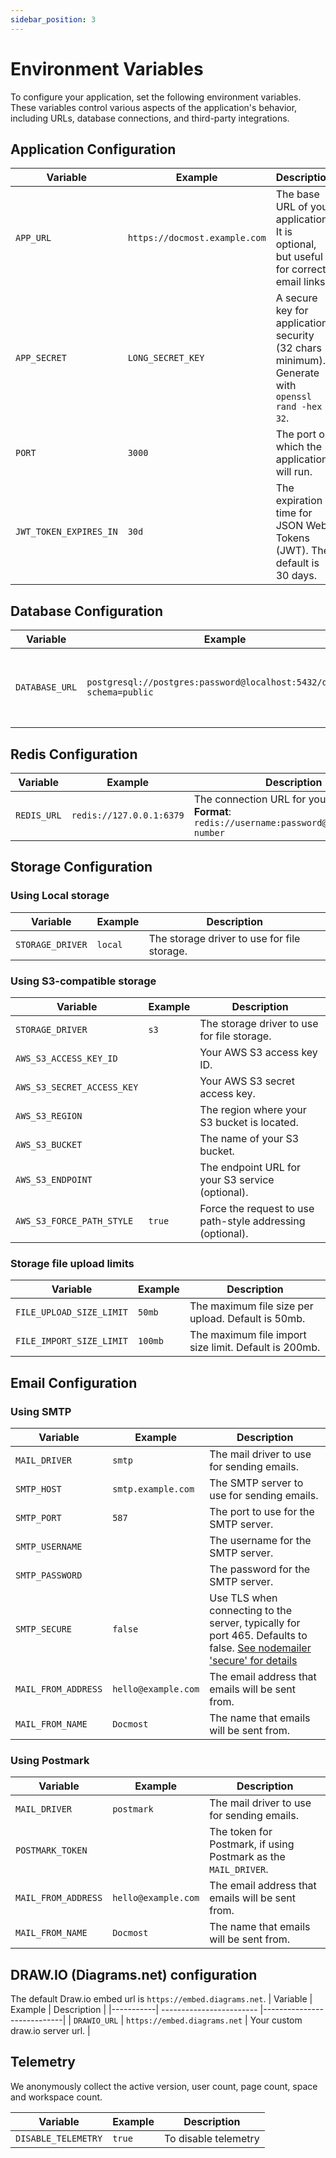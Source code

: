 ```yaml
---
sidebar_position: 3
---
```


# Environment Variables

To configure your application, set the following environment variables. These variables control various aspects of the application's behavior, including URLs, database connections, and third-party integrations.

## Application Configuration

| Variable              | Example                       | Description                                                                                      |
|-----------------------|-------------------------------|--------------------------------------------------------------------------------------------------|
| `APP_URL`             | `https://docmost.example.com` | The base URL of your application. It is optional, but useful for correct email links.            |
| `APP_SECRET`           | `LONG_SECRET_KEY`             | A secure key for application security (32 chars minimum).  Generate with `openssl rand -hex 32`. |
| `PORT`                | `3000`                        | The port on which the application will run.                                                      |
| `JWT_TOKEN_EXPIRES_IN` | `30d`                         | The expiration time for JSON Web Tokens (JWT). The default is 30 days.                           |

## Database Configuration

| Variable       | Example                                                               | Description                                      |
| -------------- | --------------------------------------------------------------------- | ------------------------------------------------ |
| `DATABASE_URL` | `postgresql://postgres:password@localhost:5432/docmost?schema=public` | The connection URL for your PostgreSQL database. |

## Redis Configuration

| Variable    | Example                  | Description                                             |
| ----------- | ------------------------ |---------------------------------------------------------|
| `REDIS_URL` | `redis://127.0.0.1:6379` | The connection URL for your Redis server.<br/> **Format**: `redis://username:password@host:port/db-number` |

## Storage Configuration

### Using Local storage

| Variable            | Example | Description                                        |
|---------------------|---------|----------------------------------------------------|
| `STORAGE_DRIVER`    | `local` | The storage driver to use for file storage.        |

### Using S3-compatible storage

| Variable                   | Example | Description                                      |
| -------------------------- | ------- | ------------------------------------------------ |
| `STORAGE_DRIVER`           | `s3`    | The storage driver to use for file storage.      |
| `AWS_S3_ACCESS_KEY_ID`     |         | Your AWS S3 access key ID.                       |
| `AWS_S3_SECRET_ACCESS_KEY` |         | Your AWS S3 secret access key.                   |
| `AWS_S3_REGION`            |         | The region where your S3 bucket is located.      |
| `AWS_S3_BUCKET`            |         | The name of your S3 bucket.                      |
| `AWS_S3_ENDPOINT`          |         | The endpoint URL for your S3 service (optional). |
| `AWS_S3_FORCE_PATH_STYLE`  | `true`  | Force the request to use path-style addressing (optional). |


### Storage file upload limits

| Variable                 | Example | Description                                           |
|--------------------------|---------|-------------------------------------------------------|
| `FILE_UPLOAD_SIZE_LIMIT` | `50mb`  | The maximum file size per upload. Default is 50mb.    |
| `FILE_IMPORT_SIZE_LIMIT` | `100mb` | The maximum file import size limit. Default is 200mb. |


## Email Configuration

### Using SMTP

| Variable    | Example             | Description                                      |
|-------------| ------------------- | ------------------------------------------------ |
| `MAIL_DRIVER` | `smtp`              | The mail driver to use for sending emails.       |
| `SMTP_HOST` | `smtp.example.com`  | The SMTP server to use for sending emails.       |
| `SMTP_PORT` | `587`               | The port to use for the SMTP server.             |
| `SMTP_USERNAME` |                     | The username for the SMTP server.                |
| `SMTP_PASSWORD` |                     | The password for the SMTP server.                |
| `SMTP_SECURE` | `false`               | Use TLS when connecting to the server, typically for port 465. Defaults to false. [See nodemailer 'secure' for details](https://nodemailer.com/smtp/)  |
| `MAIL_FROM_ADDRESS` | `hello@example.com` | The email address that emails will be sent from. |
| `MAIL_FROM_NAME` | `Docmost`           | The name that emails will be sent from.          |

### Using Postmark

| Variable            | Example             | Description                                                     |
| ------------------- | ------------------- | --------------------------------------------------------------- |
| `MAIL_DRIVER`       | `postmark`          | The mail driver to use for sending emails.                      |
| `POSTMARK_TOKEN`    |                     | The token for Postmark, if using Postmark as the `MAIL_DRIVER`. |
| `MAIL_FROM_ADDRESS` | `hello@example.com` | The email address that emails will be sent from.                |
| `MAIL_FROM_NAME`    | `Docmost`           | The name that emails will be sent from.                         |

## DRAW.IO (Diagrams.net) configuration
The default Draw.io embed url is `https://embed.diagrams.net`.
| Variable  | Example                  | Description                |
|-----------| ------------------------ |----------------------------|
| `DRAWIO_URL` | `https://embed.diagrams.net` | Your custom draw.io server url. |

## Telemetry
We anonymously collect the active version, user count, page count, space and workspace count.

| Variable  | Example                  | Description                |
|-----------| ------------------------ |----------------------------|
| `DISABLE_TELEMETRY` | `true` | To disable telemetry |
